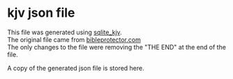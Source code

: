 # kjv json file

This file was generated using [sqlite_kjv](https://github.com/R4wm/sqlite3_kjv).   
The original file came from [bibleprotector.com](https://bibleprotector.com/TEXT-PCE-127-TAB.txt)  
The only changes to the file were removing the "THE END" at the end of the file.  

A copy of the generated json file is stored here.
